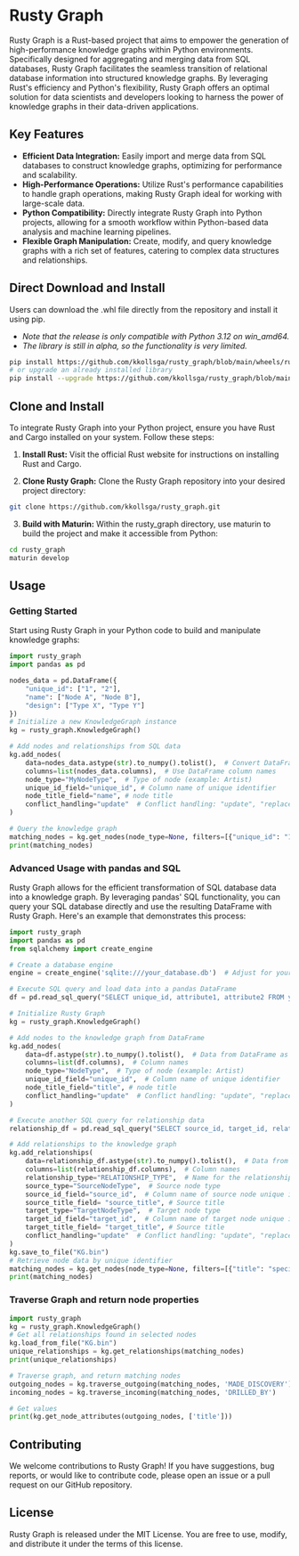 # Rusty Graph
Rusty Graph is a Rust-based project that aims to empower the generation of high-performance knowledge graphs within Python environments. Specifically designed for aggregating and merging data from SQL databases, Rusty Graph facilitates the seamless transition of relational database information into structured knowledge graphs. By leveraging Rust's efficiency and Python's flexibility, Rusty Graph offers an optimal solution for data scientists and developers looking to harness the power of knowledge graphs in their data-driven applications.

## Key Features
- **Efficient Data Integration:** Easily import and merge data from SQL databases to construct knowledge graphs, optimizing for performance and scalability.
- **High-Performance Operations:** Utilize Rust's performance capabilities to handle graph operations, making Rusty Graph ideal for working with large-scale data.
- **Python Compatibility:** Directly integrate Rusty Graph into Python projects, allowing for a smooth workflow within Python-based data analysis and machine learning pipelines.
- **Flexible Graph Manipulation:** Create, modify, and query knowledge graphs with a rich set of features, catering to complex data structures and relationships.

## Direct Download and Install
Users can download the .whl file directly from the repository and install it using pip. 
- *Note that the release is only compatible with Python 3.12 on win_amd64.*
- *The library is still in alpha, so the functionality is very limited.*
```sh
pip install https://github.com/kkollsga/rusty_graph/blob/main/wheels/rusty_graph-0.1.37-cp312-cp312-win_amd64.whl?raw=true
# or upgrade an already installed library
pip install --upgrade https://github.com/kkollsga/rusty_graph/blob/main/wheels/rusty_graph-0.1.37-cp312-cp312-win_amd64.whl?raw=true
```


## Clone and Install
To integrate Rusty Graph into your Python project, ensure you have Rust and Cargo installed on your system. Follow these steps:

1. **Install Rust:**
Visit the official Rust website for instructions on installing Rust and Cargo.

2. **Clone Rusty Graph:**
Clone the Rusty Graph repository into your desired project directory:
```sh
git clone https://github.com/kkollsga/rusty_graph.git
```

3. **Build with Maturin:**
Within the rusty_graph directory, use maturin to build the project and make it accessible from Python:

```sh
cd rusty_graph
maturin develop
```

## Usage

### Getting Started
Start using Rusty Graph in your Python code to build and manipulate knowledge graphs:

```python
import rusty_graph
import pandas as pd

nodes_data = pd.DataFrame({
    "unique_id": ["1", "2"],
    "name": ["Node A", "Node B"],
    "design": ["Type X", "Type Y"]
})
# Initialize a new KnowledgeGraph instance
kg = rusty_graph.KnowledgeGraph()

# Add nodes and relationships from SQL data
kg.add_nodes(
    data=nodes_data.astype(str).to_numpy().tolist(),  # Convert DataFrame to list of lists
    columns=list(nodes_data.columns),  # Use DataFrame column names
    node_type="MyNodeType",  # Type of node (example: Artist)
    unique_id_field="unique_id", # Column name of unique identifier
    node_title_field="name", # node title
    conflict_handling="update"  # Conflict handling: "update", "replace", or "skip"
)

# Query the knowledge graph
matching_nodes = kg.get_nodes(node_type=None, filters=[{"unique_id": "1"}])
print(matching_nodes)
```

### Advanced Usage with pandas and SQL
Rusty Graph allows for the efficient transformation of SQL database data into a knowledge graph. By leveraging pandas' SQL functionality, you can query your SQL database directly and use the resulting DataFrame with Rusty Graph. Here's an example that demonstrates this process:

```python
import rusty_graph
import pandas as pd
from sqlalchemy import create_engine

# Create a database engine
engine = create_engine('sqlite:///your_database.db')  # Adjust for your database

# Execute SQL query and load data into a pandas DataFrame
df = pd.read_sql_query("SELECT unique_id, attribute1, attribute2 FROM your_table", engine)

# Initialize Rusty Graph
kg = rusty_graph.KnowledgeGraph()

# Add nodes to the knowledge graph from DataFrame
kg.add_nodes(
    data=df.astype(str).to_numpy().tolist(),  # Data from DataFrame as list of lists
    columns=list(df.columns),  # Column names
    node_type="NodeType",  # Type of node (example: Artist)
    unique_id_field="unique_id",  # Column name of unique identifier
    node_title_field="title", # node title
    conflict_handling="update"  # Conflict handling: "update", "replace", or "skip"
)

# Execute another SQL query for relationship data
relationship_df = pd.read_sql_query("SELECT source_id, target_id, relation_attribute FROM relationships_table", engine)

# Add relationships to the knowledge graph
kg.add_relationships(
    data=relationship_df.astype(str).to_numpy().tolist(),  # Data from DataFrame
    columns=list(relationship_df.columns),  # Column names
    relationship_type="RELATIONSHIP_TYPE",  # Name for the relationship type
    source_type="SourceNodeType",  # Source node type
    source_id_field="source_id",  # Column name of source node unique identifier
    source_title_field= "source_title", # Source title
    target_type="TargetNodeType",  # Target node type
    target_id_field="target_id",  # Column name of target node unique identifier
    target_title_field= "target_title", # Source title
    conflict_handling="update"  # Conflict handling: "update", "replace", or "skip"
)
kg.save_to_file("KG.bin")
# Retrieve node data by unique identifier
matching_nodes = kg.get_nodes(node_type=None, filters=[{"title": "specific_title_name"}])
print(matching_nodes)
```

### Traverse Graph and return node properties
```python
import rusty_graph
kg = rusty_graph.KnowledgeGraph()
# Get all relationships found in selected nodes
kg.load_from_file("KG.bin")
unique_relationships = kg.get_relationships(matching_nodes)
print(unique_relationships)

# Traverse graph, and return matching nodes
outgoing_nodes = kg.traverse_outgoing(matching_nodes, 'MADE_DISCOVERY')
incoming_nodes = kg.traverse_incoming(matching_nodes, 'DRILLED_BY')

# Get values
print(kg.get_node_attributes(outgoing_nodes, ['title']))
```

## Contributing
We welcome contributions to Rusty Graph! If you have suggestions, bug reports, or would like to contribute code, please open an issue or a pull request on our GitHub repository.

## License
Rusty Graph is released under the MIT License. You are free to use, modify, and distribute it under the terms of this license.

